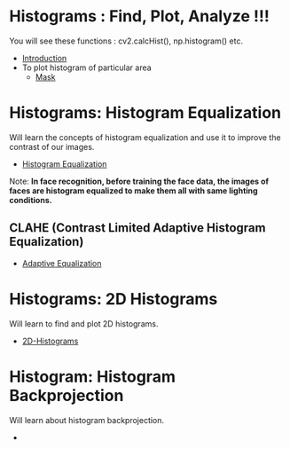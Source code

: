 # Histograms : Find, Plot, Analyze !!!
You will see these functions : cv2.calcHist(), np.histogram() etc.
* [Introduction](Introduction.py)
* To plot histogram of particular area
   * [Mask](Mask.py)
# Histograms: Histogram Equalization
Will learn the concepts of histogram equalization and use it to improve the contrast of our images.
* [Histogram Equalization](Equalization.py)

Note: **In face recognition, before training the face data, the images of faces are histogram equalized to make them all with same lighting conditions.**
## CLAHE (Contrast Limited Adaptive Histogram Equalization)
* [Adaptive Equalization](CLAHE.py)
# Histograms: 2D Histograms
Will learn to find and plot 2D histograms.
* [2D-Histograms](Hist_2D.py)
# Histogram: Histogram Backprojection
Will learn about histogram backprojection.
* []()
